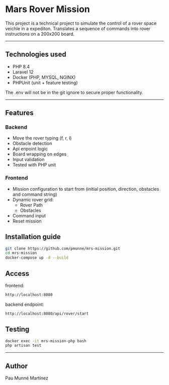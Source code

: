 # Mars Rover Mission

This project is a technical project to simulate the control of a rover space veichle in a expediton.
Translates a sequence of commands into rover instructions on a 200x200 board. 

---

## Technologies used

- PHP 8.4
- Laravel 12
- Docker (PHP, MYSQL, NGINX)
- PHPUnit (unit + feature testing)

The .env will not be in the git ignore to secure proper functionality. 

---

## Features 

### Backend
- Move the rover typing (f, r, l)
- Obstacle detection
- Api enpoint logic
- Board wrapping on edges
- Input validation
- Tested with PHP unit

### Frontend
- Mission configuration to start from (initial position, direction, obstacles and command string)
- Dynamic rover grid: 
    - Rover Path
    - Obstacles 
- Command input
- Reset mission


## Installation guide

```bash 
git clone https://github.com/pmunne/mrs-mission.git
cd mrs-mission
docker-compose up -d --build
```

## Access
frontend:
```bash 
http://localhost:8080
```
backend endpoint:
```bash 
http://localhost:8080/api/rover/start
```

## Testing
```bash
docker exec -it mrs-mission-php bash
php artisan test 
```



---

## Author 
Pau Munné Martínez 